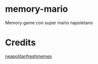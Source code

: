 # memory-mario
Memory game con super mario napoletano

# Credits

[neapolitanfreshmemes](https://www.youtube.com/c/NeapolitanFreshChannel)
